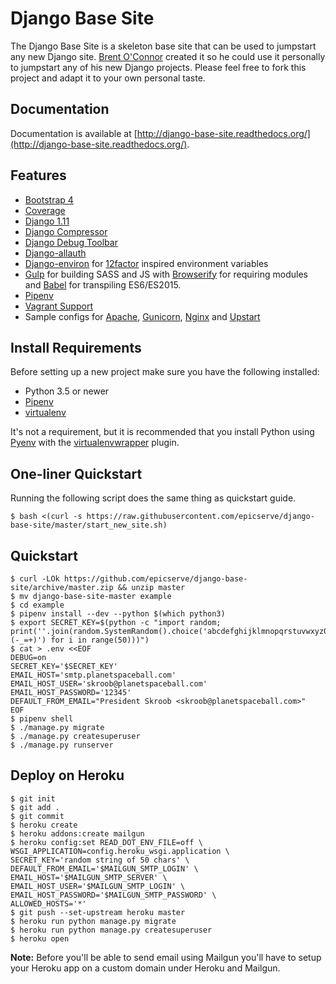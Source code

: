 Django Base Site
================

The Django Base Site is a skeleton base site that can be used to jumpstart any
new Django site. [Brent O'Connor](http://twitter.com/epicserve/) created it so
he could use it personally to jumpstart any of his new Django projects. Please
feel free to fork this project and adapt it to your own personal taste.


Documentation
-------------

Documentation is available at [http://django-base-site.readthedocs.org/](http://django-base-site.readthedocs.org/).

Features
--------

- [Bootstrap 4](https://getbootstrap.com/)
- [Coverage](https://bitbucket.org/ned/coveragepy)
- [Django 1.11](https://www.djangoproject.com/)
- [Django Compressor](https://github.com/django-compressor/django-compressor)
- [Django Debug Toolbar](https://github.com/django-compressor/django-compressor)
- [Django-allauth](http://www.intenct.nl/projects/django-allauth/)
- [Django-environ](https://django-environ.readthedocs.io/en/latest/) for [12factor](https://www.12factor.net/) inspired environment variables
- [Gulp](https://gulpjs.com/) for building SASS and JS with [Browserify](http://browserify.org/) for requiring modules and [Babel](https://babeljs.io/) for transpiling ES6/ES2015.
- [Pipenv](https://github.com/kennethreitz/pipenv)
- [Vagrant Support](https://www.vagrantup.com/)
- Sample configs for [Apache](https://github.com/epicserve/django-base-site/tree/master/config/apache), [Gunicorn](https://github.com/epicserve/django-base-site/tree/master/config/gunicorn), [Nginx](https://github.com/epicserve/django-base-site/tree/master/config/nginx) and [Upstart](https://github.com/epicserve/django-base-site/tree/master/config/upstart)

Install Requirements
--------------------

Before setting up a new project make sure you have the following installed:

* Python 3.5 or newer 
* [Pipenv](https://github.com/kennethreitz/pipenv)
* [virtualenv](https://github.com/pypa/virtualenv)

It's not a requirement, but it is recommended that you install Python using [Pyenv](https://github.com/pyenv/pyenv) with the [virtualenvwrapper](https://github.com/pyenv/pyenv-virtualenvwrapper) plugin. 


One-liner Quickstart
--------------------

Running the following script does the same thing as quickstart guide.

    $ bash <(curl -s https://raw.githubusercontent.com/epicserve/django-base-site/master/start_new_site.sh)


Quickstart
----------

    $ curl -LOk https://github.com/epicserve/django-base-site/archive/master.zip && unzip master
    $ mv django-base-site-master example
    $ cd example
    $ pipenv install --dev --python $(which python3)
    $ export SECRET_KEY=$(python -c "import random; print(''.join(random.SystemRandom().choice('abcdefghijklmnopqrstuvwxyz0123456789%^&*(-_=+)') for i in range(50)))")
    $ cat > .env <<EOF
    DEBUG=on
    SECRET_KEY='$SECRET_KEY'
    EMAIL_HOST='smtp.planetspaceball.com'
    EMAIL_HOST_USER='skroob@planetspaceball.com'
    EMAIL_HOST_PASSWORD='12345'
    DEFAULT_FROM_EMAIL="President Skroob <skroob@planetspaceball.com>"
    EOF
    $ pipenv shell
    $ ./manage.py migrate
    $ ./manage.py createsuperuser
    $ ./manage.py runserver


Deploy on Heroku
----------------

    $ git init
    $ git add .
    $ git commit
    $ heroku create
    $ heroku addons:create mailgun
    $ heroku config:set READ_DOT_ENV_FILE=off \
    WSGI_APPLICATION=config.heroku_wsgi.application \
    SECRET_KEY='random string of 50 chars' \
    DEFAULT_FROM_EMAIL='$MAILGUN_SMTP_LOGIN' \
    EMAIL_HOST='$MAILGUN_SMTP_SERVER' \
    EMAIL_HOST_USER='$MAILGUN_SMTP_LOGIN' \
    EMAIL_HOST_PASSWORD='$MAILGUN_SMTP_PASSWORD' \
    ALLOWED_HOSTS='*'
    $ git push --set-upstream heroku master
    $ heroku run python manage.py migrate
    $ heroku run python manage.py createsuperuser
    $ heroku open

**Note:**
Before you'll be able to send email using Mailgun you'll have to setup
your Heroku app on a custom domain under Heroku and Mailgun.
